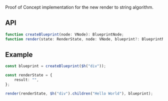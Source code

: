 Proof of Concept implementation for the new render to string algorithm.

## API

```ts
function createBlueprint(node: VNode): BlueprintNode;
function render(state: RenderState, node: VNode, blueprint?: BlueprintNode): void;
```

## Example

```ts
const blueprint = createBlueprint($h("div"));

const renderState = {
    result: "",
};

render(renderState, $h("div").children("Hello World"), blueprint);
```
